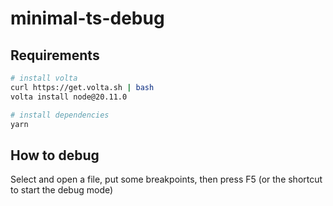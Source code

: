 # minimal-ts-debug


## Requirements
```bash
# install volta
curl https://get.volta.sh | bash
volta install node@20.11.0
```


```bash
# install dependencies
yarn
```


## How to debug

Select and open a file, put some breakpoints, then press F5 (or the shortcut to start the debug mode)
